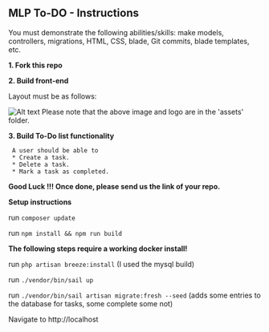 ## MLP To-DO - Instructions

You must demonstrate the following abilities/skills: make models, controllers, migrations, HTML, CSS, blade, Git commits, blade templates, etc. 

**1. Fork this repo**

**2. Build front-end**

   Layout must be as follows:
   
   ![Alt text](assets/site-layout.png?raw=true "Title")
   Please note that the above image and logo are in the 'assets' folder.

**3. Build To-Do list functionality** 

     A user should be able to
     * Create a task.
     * Delete a task.
     * Mark a task as completed.
     

**Good Luck !!! Once done, please send us the link of your repo.**

**Setup instructions**
   
run `composer update`

run `npm install && npm run build`

**The following steps require a working docker install!**

run `php artisan breeze:install` (I used the mysql build)

run `./vendor/bin/sail up`

run `./vendor/bin/sail artisan migrate:fresh --seed` (adds some entries to the database for tasks, some complete some not)

Navigate to http://localhost

